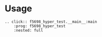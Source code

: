 # Usage

```{eval-rst}
.. click:: f5698_hyper_test.__main__:main
    :prog: f5698_hyper_test
    :nested: full
```
